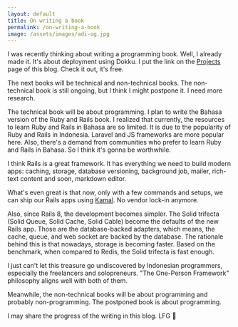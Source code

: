 ```yaml
---
layout: default
title: On writing a book
permalink: /on-writing-a-book
image: /assets/images/adi-og.jpg
---
```


I was recently thinking about writing a programming book. Well, I already made it. It's about deployment using Dokku. I put the link on the [Projects](/projects) page of this blog. Check it out, it's free.

The next books will be technical and non-technical books. The non-technical book is still ongoing, but I think I might postpone it. I need more research.

The technical book will be about programming. I plan to write the Bahasa version of the Ruby and Rails book. I realized that currently, the resources to learn Ruby and Rails in Bahasa are so limited. It is due to the popularity of Ruby and Rails in Indonesia. Laravel and JS frameworks are more popular here. Also, there's a demand from communities who prefer to learn Ruby and Rails in Bahasa. So I think it's gonna be worthwhile.

I think Rails is a great framework. It has everything we need to build modern apps: caching, storage, database versioning, background job, mailer, rich-text content and soon, markdown editor.

What's even great is that now, only with a few commands and setups, we can ship our Rails apps using [Kamal](https://kamal-deploy.org). No vendor lock-in anymore.

Also, since Rails 8, the development becomes simpler. The Solid trifecta (Solid Queue, Solid Cache, Solid Cable) become the defaults of the new Rails app. Those are the database-backed adapters, which means, the cache, queue, and web socket are backed by the database. The rationale behind this is that nowadays, storage is becoming faster. Based on the benchmark, when compared to Redis, the Solid trifecta is fast enough.

I just can't let this treasure go undiscovered by Indonesian programmers, especially the freelancers and solopreneurs. "The One-Person Framework" philosophy aligns well with both of them.

Meanwhile, the non-technical books will be about programming and probably non-programming. The postponed book is about programming.

I may share the progress of the writing in this blog. LFG 🚀